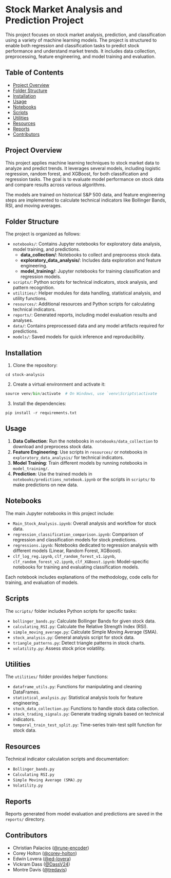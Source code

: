 # Stock Market Analysis and Prediction Project

This project focuses on stock market analysis, prediction, and classification using a variety of machine learning models. The project is structured to enable both regression and classification tasks to predict stock performance and understand market trends. It includes data collection, preprocessing, feature engineering, and model training and evaluation.

## Table of Contents
- [Project Overview](#project-overview)
- [Folder Structure](#folder-structure)
- [Installation](#installation)
- [Usage](#usage)
- [Notebooks](#notebooks)
- [Scripts](#scripts)
- [Utilities](#utilities)
- [Resources](#resources)
- [Reports](#reports)
- [Contributors](#contributors)

## Project Overview

This project applies machine learning techniques to stock market data to analyze and predict trends. It leverages several models, including logistic regression, random forest, and XGBoost, for both classification and regression tasks. The goal is to evaluate model performance on stock data and compare results across various algorithms.

The models are trained on historical S&P 500 data, and feature engineering steps are implemented to calculate technical indicators like Bollinger Bands, RSI, and moving averages.

## Folder Structure

The project is organized as follows:

- `notebooks/`: Contains Jupyter notebooks for exploratory data analysis, model training, and predictions.
  - **data_collection/**: Notebooks to collect and preprocess stock data.
  - **exploratory_data_analysis/**: Includes data exploration and feature engineering.
  - **model_training/**: Jupyter notebooks for training classification and regression models.
- `scripts/`: Python scripts for technical indicators, stock analysis, and pattern recognition.
- `utilities/`: Helper modules for data handling, statistical analysis, and utility functions.
- `resources/`: Additional resources and Python scripts for calculating technical indicators.
- `reports/`: Generated reports, including model evaluation results and analyses.
- `data/`: Contains preprocessed data and any model artifacts required for predictions.
- `models/`: Saved models for quick inference and reproducibility.

## Installation

1. Clone the repository:

```git clone https://github.com/yourusername/stock-analysis.git
cd stock-analysis
```

2. Create a virtual environment and activate it:

```python -m venv venv
source venv/bin/activate  # On Windows, use `venv\Scripts\activate
```

3. Install the dependencies:

```
pip install -r requirements.txt
```

## Usage

1. **Data Collection**: Run the notebooks in `notebooks/data_collection` to download and preprocess stock data.
2. **Feature Engineering**: Use scripts in `resources/` or notebooks in `exploratory_data_analysis/` for technical indicators.
3. **Model Training**: Train different models by running notebooks in `model_training/`.
4. **Prediction**: Use the trained models in `notebooks/predictions_notebook.ipynb` or the scripts in `scripts/` to make predictions on new data.

## Notebooks

The main Jupyter notebooks in this project include:

- `Main_Stock_Analysis.ipynb`: Overall analysis and workflow for stock data.
- `regression_classification_comparison.ipynb`: Comparison of regression and classification models for stock predictions.
- `regressions.ipynb`: Notebooks dedicated to regression analysis with different models (Linear, Random Forest, XGBoost).
- `clf_log_reg.ipynb`, `clf_random_forest_v1.ipynb`, `clf_random_forest_v2.ipynb`, `clf_XGBoost.ipynb`: Model-specific notebooks for training and evaluating classification models.

Each notebook includes explanations of the methodology, code cells for training, and evaluation of models.

## Scripts

The `scripts/` folder includes Python scripts for specific tasks:

- `bollinger_bands.py`: Calculate Bollinger Bands for given stock data.
- `calculating_RSI.py`: Calculate the Relative Strength Index (RSI).
- `simple_moving_average.py`: Calculate Simple Moving Average (SMA).
- `stock_analysis.py`: General analysis script for stock data.
- `triangle_patterns.py`: Detect triangle patterns in stock charts.
- `volatility.py`: Assess stock price volatility.

## Utilities

The `utilities/` folder provides helper functions:

- `dataframe_utils.py`: Functions for manipulating and cleaning DataFrames.
- `statistical_analysis.py`: Statistical analysis tools for feature engineering.
- `stock_data_collection.py`: Functions to handle stock data collection.
- `stock_trading_signals.py`: Generate trading signals based on technical indicators.
- `temporal_train_test_split.py`: Time-series train-test split function for stock data.

## Resources

Technical indicator calculation scripts and documentation:

- `Bollinger_bands.py`
- `Calculating RSI.py`
- `Simple Moving Average (SMA).py`
- `Volatility.py`

## Reports

Reports generated from model evaluation and predictions are saved in the `reports/` directory.

## Contributors

- Christian Palacios ([@rune-encoder](https://github.com/rune-encoder))
- Corey Holton ([@corey-holton](https://github.com/corey-holton))
- Edwin Lovera ([@ed-lovera](https://github.com/ed-lovera))
- Vickram Dass ([@DassV24](https://github.com/DassV24))
- Montre Davis ([@tredavis](https://github.com/tredavis))